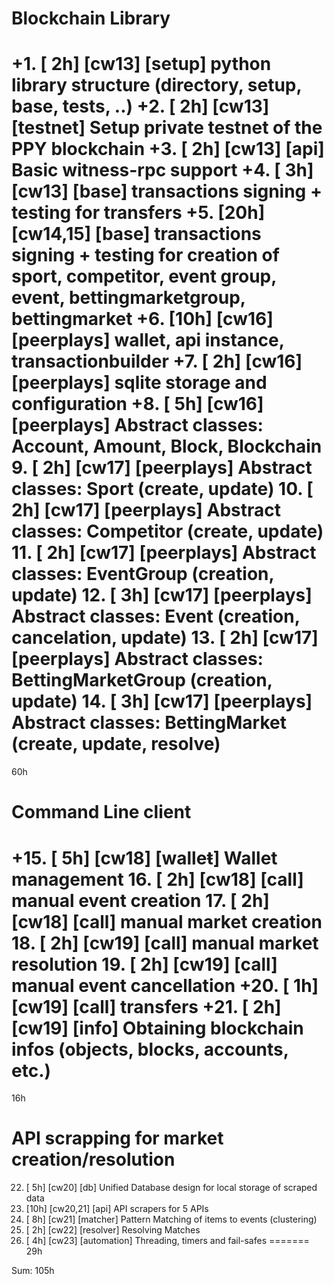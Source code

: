 # Blockchain Library

+1.  [ 2h] [cw13] [setup] python library structure (directory, setup, base, tests, ..)
+2.  [ 2h] [cw13] [testnet] Setup private testnet of the PPY blockchain
+3.  [ 2h] [cw13] [api] Basic witness-rpc support
+4.  [ 3h] [cw13] [base] transactions signing + testing for transfers
+5.  [20h] [cw14,15] [base] transactions signing + testing for creation of sport, competitor, event group, event, bettingmarketgroup, bettingmarket
+6.  [10h] [cw16] [peerplays] wallet, api instance, transactionbuilder
+7.  [ 2h] [cw16] [peerplays] sqlite storage and configuration
+8.  [ 5h] [cw16] [peerplays] Abstract classes: Account, Amount, Block, Blockchain
9.  [ 2h] [cw17] [peerplays] Abstract classes: Sport (create, update)
10. [ 2h] [cw17] [peerplays] Abstract classes: Competitor (create, update)
11. [ 2h] [cw17] [peerplays] Abstract classes: EventGroup (creation, update)
12. [ 3h] [cw17] [peerplays] Abstract classes: Event (creation, cancelation, update)
13. [ 2h] [cw17] [peerplays] Abstract classes: BettingMarketGroup (creation, update)
14. [ 3h] [cw17] [peerplays] Abstract classes: BettingMarket (create, update, resolve)
=======
   60h

# Command Line client

+15. [ 5h] [cw18] [walleŧ] Wallet management
16. [ 2h] [cw18] [call] manual event creation
17. [ 2h] [cw18] [call] manual market creation
18. [ 2h] [cw19] [call] manual market resolution
19. [ 2h] [cw19] [call] manual event cancellation
+20. [ 1h] [cw19] [call] transfers
+21. [ 2h] [cw19] [info] Obtaining blockchain infos (objects, blocks, accounts, etc.)
=======
   16h

# API scrapping for market creation/resolution

22. [ 5h] [cw20] [db] Unified Database design for local storage of scraped data
23. [10h] [cw20,21] [api] API scrapers for 5 APIs
24. [ 8h] [cw21] [matcher] Pattern Matching of items to events (clustering)
25. [ 2h] [cw22] [resolver] Resolving Matches
26. [ 4h] [cw23] [automation] Threading, timers and fail-safes
=======
   29h

Sum: 105h
